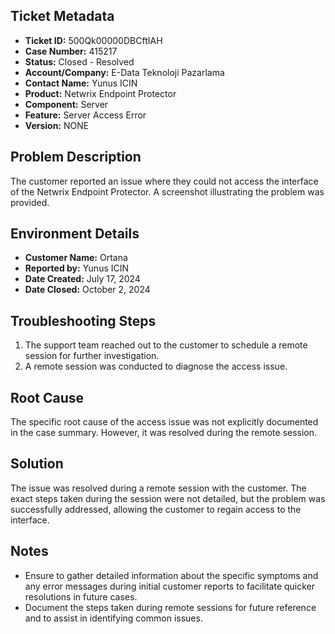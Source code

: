 ## Ticket Metadata
- **Ticket ID:** 500Qk00000DBCftIAH
- **Case Number:** 415217
- **Status:** Closed - Resolved
- **Account/Company:** E-Data Teknoloji Pazarlama
- **Contact Name:** Yunus ICIN
- **Product:** Netwrix Endpoint Protector
- **Component:** Server
- **Feature:** Server Access Error
- **Version:** NONE

## Problem Description
The customer reported an issue where they could not access the interface of the Netwrix Endpoint Protector. A screenshot illustrating the problem was provided.

## Environment Details
- **Customer Name:** Ortana
- **Reported by:** Yunus ICIN
- **Date Created:** July 17, 2024
- **Date Closed:** October 2, 2024

## Troubleshooting Steps
1. The support team reached out to the customer to schedule a remote session for further investigation.
2. A remote session was conducted to diagnose the access issue.

## Root Cause
The specific root cause of the access issue was not explicitly documented in the case summary. However, it was resolved during the remote session.

## Solution
The issue was resolved during a remote session with the customer. The exact steps taken during the session were not detailed, but the problem was successfully addressed, allowing the customer to regain access to the interface.

## Notes
- Ensure to gather detailed information about the specific symptoms and any error messages during initial customer reports to facilitate quicker resolutions in future cases.
- Document the steps taken during remote sessions for future reference and to assist in identifying common issues.